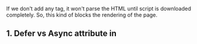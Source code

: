 If we don't add any tag, it won't parse the HTML until script is downloaded completely. So, this kind of blocks the rendering of the page.

## 1. Defer vs Async attribute in <script> tag: [Refer MDN](https://developer.mozilla.org/en-US/docs/Web/HTML/Reference/Elements/script)
- The defer attribute is a boolean attribute used with the <script> tag in HTML to control the execution of external JavaScript files.
- Execution only after the entire HTML document is parsed completely.
- Eg:
```
<script src="demo_defer.js" defer></script>
```
- When present, it instructs the browser to download the script in parallel with the HTML parsing process, but to defer its execution until the entire HTML document has been fully parsed.
- This prevents the **script from blocking the rendering of the page,** allowing content to be displayed more quickly to the user.
- Scripts with the defer attribute are executed in the **exact order they appear in the document**, ensuring predictable behavior, especially when one script depends on another.
- Deferred scripts keep their relative order, just like regular scripts. Let’s say, we have two deferred scripts: the long.js and then small.js:
      ```
      <script defer src="https://javascript.info/article/script-async-defer/long.js"></script>
      <script defer src="https://javascript.info/article/script-async-defer/small.js"></script>
      ```
      - Browsers scan the page for scripts and download them in parallel, to improve performance. So in the example above both scripts download in parallel. The small.js probably finishes first.
      - But the defer attribute, besides telling the browser “not to block”, ensures that the relative order is kept. So even though small.js loads first, it still waits and runs after long.js executes.

ASYNC:
- The async attribute is somewhat like defer. It also makes the script non-blocking.
- Parses HTML, downloads JS simultaneously, but does not wait for completion of parsing of HTML. Simply starts the execution of JS once the script is completed downloading.
- But it has important differences in the behavior:
  - The async attribute means that a script is completely independent:
    - The browser doesn’t block on async scripts (like defer).
    - Other scripts don’t wait for async scripts, and async scripts don’t wait for them. So, the relative order is not kept (opposed to Defer)

## 2. When to use what - async or defer?
- ASYNC: 
  - Scripts loaded using the async attribute will download the script without blocking the page while the script is being fetched. However, once the download is complete, **the script will execute, which blocks the page from rendering**.
  - This means that **the rest of the content on the web page is prevented from being processed and displayed to the user until the script finishes executing.** 
  - You get **no guarantee that scripts will run in any specific order**.
  - It is best to use async when the scripts in the **page run independently from each other and depend on no other script on the page.**
- DEFER:
  - Scripts loaded with the defer attribute will load in the order they appear on the page.
  - They won't run until the page content has all loaded, which is useful if your scripts depend on the DOM being in place (e.g., they modify one or more elements on the page).
  - **If your scripts need to wait for parsing and depend on other scripts and/or the DOM being in place, best to load them using defer and put their corresponding <script> elements in the order you want the browser to execute them.**


##  3. Can we create custom HTML tags?
- Yes we can create custom HTML elements. But remember: custom element names must include a hyphen (this is required by the HTML standard).So instead of <harshita>, you could make something like:
```
<harshita-card>
<harshita-box>
<harshita-profile>
```
- By default, these custom HTML elements are 'Inline' display.

## Display types in HTML
- block, inline, inline-block, flex, none, grid
  
- **none:** The element is not displayed at all (removed from layout flow)
- The element is completely removed from the layout flow. It’s as if the element doesn’t exist at all. Other elements take its place. 
    
- **block:**
  - Takes the full width available
  - Starts on a new line
  - You can set width/height, margin, padding
```
    Examples (by default):
    <div>, <p>, <h1>–<h6>, <section>, <article>
```
- **inline:**

  - Does not start on a new line
  - Can't set top bottom padding and margin, but can give left and right padding and margin
  - Only takes up as much width as its content
  - Width/height can’t usually be changed
```
Examples (by default):
<span>, <a>, <strong>, <em>
```

- **inline-block:**
- Behaves like inline (sits next to text) but **allows setting width/height**
- Example: <button> is often rendered this way

## display: none vs visibility: hidden
✅ display: none
  - The element is completely removed from the layout flow.
  - It’s as if the element doesn’t exist at all.
  - Other elements take its place.
    
✅ visibility: hidden
  - The element is still in the layout but not visible.
  - It takes up the same space as if it were visible.

## What is the display type of img tag?
- By default, it is **inline**...so can come side by side on the same line.
- But <img> is not a normal inline tag, it is 'inline replaced'.
- Since it is replaced by external, the browser behaves differently and allows setting width and height to it even though it is inline.

## What is "inline replaced"? 
  - The CSS specification classifies elements in two ways:
    - **Normal inline elements** →
      ```
       <span>, <em>, <strong>
      ```
      - They have no intrinsic dimensions.
      - Their size depends entirely on the text/content inside.
      - You can’t set width/height directly.

    - **Replaced elements** →
      ```
      <img>, <video>, <audio>, <iframe>, <canvas>
      ```
      - Their content is not defined by HTML **but “replaced” by something external (an image file, video, etc.).**
      - They come with intrinsic dimensions (e.g., an image has its pixel width/height).
      - Even if their display is inline, **browsers allow setting width/height.**
      - So when I said “under the hood it’s inline replaced”, I mean: The browser gives <img> a default display of inline BUT because it’s a replaced element, it behaves differently from normal inline elements:
        ✅ You can set width & height
        ✅ Padding and margin (all sides) work
        ✅ It aligns to baseline like inline text
        
        ⚡ **So visually <img> feels like inline-block**


## What is module-scope? [Refer MDN](https://developer.mozilla.org/en-US/docs/Web/JavaScript/Guide/Modules#applying_the_module_to_your_html)
- We can have 2 types of script files: **Normal/ Classic script** and **Module Script**
- When we define a variable in a module script, it does not have a global scope and cannot be accesses via Javascript console.
- Therefore, you will only be able to access imported features in the script they are imported into, and you won't be able to access them from the JavaScript console, for example. You'll still get syntax errors shown in the DevTools, but you'll not be able to use some of the debugging techniques you might have expected to use.

Hence MODULE SCOPE means: 
- **Module-defined variables are scoped to the module unless explicitly attached to the global object. This scope is module-scope.**
- On the other hand, globally-defined variables are available within the module.
- **Global scope > Module scope > Function Scope**


## What will be the O/P when I want to run several code before the code inside import syntax gets executed?
- file-1.js:
```
console.log('Inside File 1');
import './file-2.js'
```
- file-2.js:
```
console.log('Inside File 2');
```
- ANS:  Output:
```
Inside File 2
Inside File 1 
```

- Explanation: the ECMAScript Module (ESM) spec requires that all **imports are resolved and loaded** before any code in the importing file runs. Hence, it first import file2 irrespective of where the import statement is.
- If we used require() method of classic JS, then file1 would get executed first, then file2 will be imported and executed later, since require() runs inline like a normal function call:
```
// file-1.js
console.log("Inside File 1");
require("./file-2.js");
```

Output would now be: 
```
Inside File 1
Inside File 2
```
